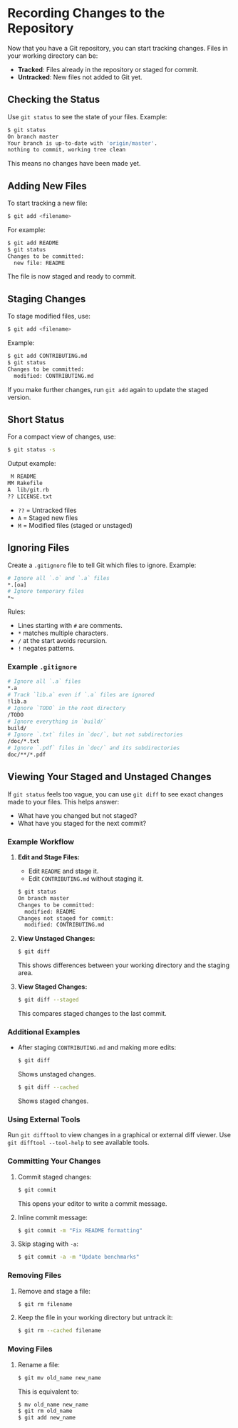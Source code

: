 # Recording Changes to the Repository

Now that you have a Git repository, you can start tracking changes. Files in your working directory can be:

- **Tracked**: Files already in the repository or staged for commit.
- **Untracked**: New files not added to Git yet.

## Checking the Status
Use `git status` to see the state of your files. Example:

```bash
$ git status
On branch master
Your branch is up-to-date with 'origin/master'.
nothing to commit, working tree clean
```

This means no changes have been made yet.

## Adding New Files
To start tracking a new file:

```bash
$ git add <filename>
```

For example:

```bash
$ git add README
$ git status
Changes to be committed:
  new file: README
```

The file is now staged and ready to commit.

## Staging Changes
To stage modified files, use:

```bash
$ git add <filename>
```

Example:

```bash
$ git add CONTRIBUTING.md
$ git status
Changes to be committed:
  modified: CONTRIBUTING.md
```

If you make further changes, run `git add` again to update the staged version.

## Short Status
For a compact view of changes, use:

```bash
$ git status -s
```

Output example:

```bash
 M README
MM Rakefile
A  lib/git.rb
?? LICENSE.txt
```

- `??` = Untracked files
- `A` = Staged new files
- `M` = Modified files (staged or unstaged)

## Ignoring Files
Create a `.gitignore` file to tell Git which files to ignore. Example:

```bash
# Ignore all `.o` and `.a` files
*.[oa]
# Ignore temporary files
*~
```

Rules:

- Lines starting with `#` are comments.
- `*` matches multiple characters.
- `/` at the start avoids recursion.
- `!` negates patterns.

### Example `.gitignore`

```bash
# Ignore all `.a` files
*.a
# Track `lib.a` even if `.a` files are ignored
!lib.a
# Ignore `TODO` in the root directory
/TODO
# Ignore everything in `build/`
build/
# Ignore `.txt` files in `doc/`, but not subdirectories
/doc/*.txt
# Ignore `.pdf` files in `doc/` and its subdirectories
doc/**/*.pdf
```

## Viewing Your Staged and Unstaged Changes

If `git status` feels too vague, you can use `git diff` to see exact changes made to your files. This helps answer:

- What have you changed but not staged?
- What have you staged for the next commit?

### Example Workflow

1. **Edit and Stage Files:**
   - Edit `README` and stage it.
   - Edit `CONTRIBUTING.md` without staging it.

   ```bash
   $ git status
   On branch master
   Changes to be committed:
     modified: README
   Changes not staged for commit:
     modified: CONTRIBUTING.md
   ```

2. **View Unstaged Changes:**
   ```bash
   $ git diff
   ```
   This shows differences between your working directory and the staging area.

3. **View Staged Changes:**
   ```bash
   $ git diff --staged
   ```
   This compares staged changes to the last commit.

### Additional Examples

- After staging `CONTRIBUTING.md` and making more edits:

  ```bash
  $ git diff
  ```
  Shows unstaged changes.

  ```bash
  $ git diff --cached
  ```
  Shows staged changes.

### Using External Tools

Run `git difftool` to view changes in a graphical or external diff viewer. Use `git difftool --tool-help` to see available tools.

### Committing Your Changes

1. Commit staged changes:
   ```bash
   $ git commit
   ```
   This opens your editor to write a commit message.

2. Inline commit message:
   ```bash
   $ git commit -m "Fix README formatting"
   ```

3. Skip staging with `-a`:
   ```bash
   $ git commit -a -m "Update benchmarks"
   ```

### Removing Files

1. Remove and stage a file:
   ```bash
   $ git rm filename
   ```

2. Keep the file in your working directory but untrack it:
   ```bash
   $ git rm --cached filename
   ```

### Moving Files

1. Rename a file:
   ```bash
   $ git mv old_name new_name
   ```

   This is equivalent to:
   ```bash
   $ mv old_name new_name
   $ git rm old_name
   $ git add new_name
   ```
